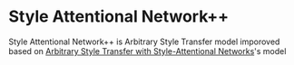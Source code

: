 
# Style Attentional Network++


Style Attentional Network++ is Arbitrary Style Transfer model imporoved based on  [Arbitrary Style Transfer with Style-Attentional Networks](https://arxiv.org/abs/1812.02342)'s model

